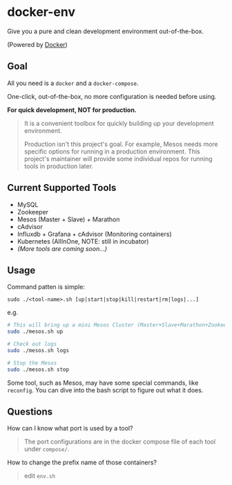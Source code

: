 # docker-env
Give you a pure and clean development environment out-of-the-box.

(Powered by [Docker](https://www.docker.com/))

## Goal

All you need is a `docker` and a `docker-compose`.

One-click, out-of-the-box, no more configuration is needed before using.

**For quick development, NOT for production.**

> It is a convenient toolbox for quickly building up your development environment.
> 
> Production isn't this project's goal.
> For example, Mesos needs more specific options for running in a production environment.
> This project's maintainer will provide some individual repos for running tools in production later.


## Current Supported Tools

- MySQL
- Zookeeper
- Mesos (Master + Slave) + Marathon
- cAdvisor
- Influxdb + Grafana + cAdvisor (Monitoring containers)
- Kubernetes (AllInOne, NOTE: still in incubator)
- *(More tools are coming soon...)*


## Usage

Command patten is simple:

```
sudo ./<tool-name>.sh [up|start|stop|kill|restart|rm|logs|...]
```

e.g.

```bash
# This will bring up a mini Mesos Cluster (Master+Slave+Marathon+Zookeeper)
sudo ./mesos.sh up

# Check out logs
sudo ./mesos.sh logs

# Stop the Mesos
sudo ./mesos.sh stop
```

Some tool, such as Mesos, may have some special commands, like `reconfig`.
You can dive into the bash script to figure out what it does.

## Questions

How can I know what port is used by a tool?

> The port configurations are in the docker compose file of each tool under `compose/`.

How to change the prefix name of those containers?

> edit `env.sh`
